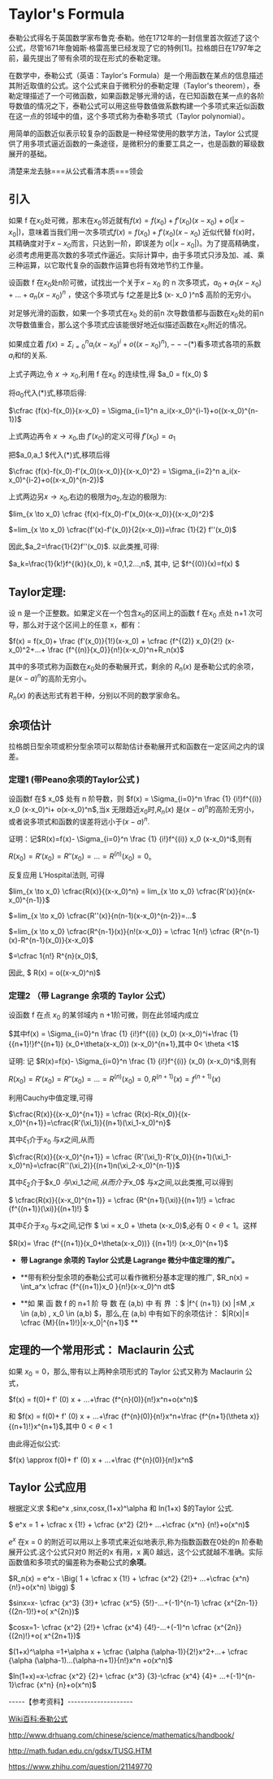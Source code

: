 # Taylor's Formula 

泰勒公式得名于英国数学家布鲁克·泰勒。他在1712年的一封信里首次叙述了这个公式，尽管1671年詹姆斯·格雷高里已经发现了它的特例[1]。拉格朗日在1797年之前，最先提出了带有余项的现在形式的泰勒定理。

在数学中，泰勒公式（英语：Taylor's Formula）是一个用函数在某点的信息描述其附近取值的公式。这个公式来自于微积分的泰勒定理（Taylor's theorem），泰勒定理描述了一个可微函数，如果函数足够光滑的话，在已知函数在某一点的各阶导数值的情况之下，泰勒公式可以用这些导数值做系数构建一个多项式来近似函数在这一点的邻域中的值，这个多项式称为泰勒多项式（Taylor polynomial）。

用简单的函数近似表示较复杂的函数是一种经常使用的数学方法，Taylor 公式提供了用多项式逼近函数的一条途径，是微积分的重要工具之一，也是函数的幂级数展开的基础。

清楚来龙去脉===从公式看清本质===领会 

## 引入

如果 f 在$x_0$处可微，那末在$x_0$邻近就有$f(x)=f(x_0)+f'(x_0)(x-x_0)+o(|x- x_0|)$，意味着当我们用一次多项式$f(x)=f(x_0)+f'(x_0)(x-x_0)$ 近似代替 f(x)时，其精确度对于$x-x_0$而言，只达到一阶，即误差为 $o(|x- x_0 |)$。为了提高精确度，必须考虑用更高次数的多项式作逼近。实际计算中，由于多项式只涉及加、减、乘三种运算，以它取代复杂的函数作运算也将有效地节约工作量。 

设函数 f 在$x_0$处n阶可微，试找出一个关于$x-x_0$  的 n 次多项式，$a_0+ a_1(x- x_0 )+...+ a_n (x- x_0 )^n$ ，使这个多项式与 f之差是比$ (x- x_0 )^n$ 高阶的无穷小。

对足够光滑的函数，如果一个多项式在$x_0$ 处的前n 次导数值都与函数在$x_0$处的前n 次导数值重合，那么这个多项式应该能很好地近似描述函数在$x_0$附近的情况。

如果成立着 $f(x)=\Sigma_{i=0}^n a_i(x-x_0)^i+o((x-x_0)^n), ---(*)$看多项式各项的系数$a_i$和f的关系.

上式子两边,令 $x \to x_0$,利用 f 在$x_0$ 的连续性,得 $a_0 = f(x_0) $

将$a_0$代入(*)式,移项后得:

$\cfrac {f(x)-f(x_0)}{x-x_0} = \Sigma_{i=1}^n a_i(x-x_0)^{i-1}+o((x-x_0)^{n-1})$

上式两边再令 $x \to x_0$,由 $f'(x_0)$的定义可得 $f'(x_0) = a_1$

把$a_0,a_1 $代入(*)式,移项后得

$\cfrac {f(x)-f(x_0)-f'(x_0)(x-x_0)}{(x-x_0)^2} = \Sigma_{i=2}^n a_i(x-x_0)^{i-2}+o((x-x_0)^{n-2})$

上式两边另$x \to x_0$,右边的极限为$a_2$,左边的极限为:

$lim_{x \to x_0} \cfrac {f(x)-f(x_0)-f'(x_0)(x-x_0)}{(x-x_0)^2}$

$=lim_{x \to x_0} \cfrac{f'(x)-f'(x_0)}{2(x-x_0)}=\frac {1}{2} f''(x_0)$

因此,$a_2=\frac{1}{2}f''(x_0)$. 以此类推,可得:

$a_k=\frac{1}{k!}f^{(k)}(x_0), k =0,1,2...,n$, 其中, 记 $f^{(0)}(x)=f(x) $


## Taylor定理:

设 n 是一个正整数。如果定义在一个包含$x_0$的区间上的函数 f 在$x_0$ 点处 n+1 次可导，那么对于这个区间上的任意 x，都有：

$f(x) = f(x_0)+ \frac {f'(x_0)}{1!}(x-x_0) + \cfrac {f^{(2)} x_0}{2!} (x-x_0)^2+...+ \frac {f^{(n)}{x_0}}{n!}(x-x_0)^n+R_n(x)$

其中的多项式称为函数在$x_0$处的泰勒展开式，剩余的 $R_{n}(x)$ 是泰勒公式的余项，是$(x-a)^{n}$的高阶无穷小。

$R_{n}(x)$ 的表达形式有若干种，分别以不同的数学家命名。

## 余项估计
拉格朗日型余项或积分型余项可以帮助估计泰勒展开式和函数在一定区间之内的误差。

### **定理1 (带Peano余项的Taylor公式 )**

设函数f 在$ x_0$ 处有 n 阶导数，则 $f(x) = \Sigma_{i=0}^n \frac {1} {i!}f^{(i)} x_0 (x-x_0)^i+ o(x-x_0)^n$,当x 无限趋近$x_0$时,$R_{n}(x)$ 是$(x-a)^{n}$的高阶无穷小，或者说多项式和函数的误差将远小于$(x-a)^{n}$.

证明：记$R(x)=f(x)- \Sigma_{i=0}^n \frac {1} {i!}f^{(i)} x_0 (x-x_0)^i$,则有 

$R(x_0)=R'(x_0)=R''(x_0)=...=R^{(n)}(x_0)=0$。

反复应用 L’Hospital法则, 可得

$lim_{x \to x_0} \cfrac{R(x)}{(x-x_0)^n} = lim_{x \to x_0} \cfrac{R'(x)}{n(x-x_0)^{n-1}}$

$=lim_{x \to x_0} \cfrac{R''(x)}{n(n-1)(x-x_0)^{n-2}}=...$

$=lim_{x \to x_0} \cfrac{R^{n-1}(x)}{n!(x-x_0)} = \cfrac 1{n!} \cfrac {R^{n-1}(x)-R^{n-1}(x_0)}{x-x_0}$

$=\cfrac 1{n!}  R^{n}(x_0)$,

因此, $ R(x) = o((x-x_0)^n)$

### **定理2  （带 Lagrange 余项的 Taylor 公式）**

 设函数 f 在点 $x_0$ 的某邻域内 n +1阶可微，则在此邻域内成立 

$其中f(x) = \Sigma_{i=0}^n \frac {1} {i!}f^{(i)} (x_0) (x-x_0)^i+\frac {1} {{n+1}!}f^{(n+1)} (x_0+\theta(x-x_0)) (x-x_0)^{n+1},其中 0< \theta <1$

证明: 记 $R(x)=f(x)- \Sigma_{i=0}^n \frac {1} {i!}f^{(i)} (x_0) (x-x_0)^i$,则有

$R(x_0)=R'(x_0)=R''(x_0)=...=R^{(n)}(x_0)=0, R^{(n+1)}(x)= f^{(n+1)}(x)$

利用Cauchy中值定理,可得

$\cfrac{R(x)}{(x-x_0)^{n+1}} = \cfrac {R(x)-R(x_0)}{(x-x_0)^{n+1}}=\cfrac{R'(\xi_1)}{(n+1)(\xi_1-x_0)^n}$

其中$\xi_1$介于$x_0$ 与$x$之间,从而

$\cfrac{R(x)}{(x-x_0)^{n+1}} = \cfrac {R'(\xi_1)-R'(x_0)}{(n+1)(\xi_1-x_0)^n}=\cfrac{R''(\xi_2)}{(n+1)n(\xi_2-x_0)^{n-1}}$

其中$\xi_2$介于$x_0 $与$\xi_1$之间,从而介于$x_0$ 与$x$之间,以此类推,可以得到

$ \cfrac{R(x)}{(x-x_0)^{n+1}} = \cfrac {R^{n+1}(\xi)}{(n+1)!} = \cfrac {f^{(n+1)}(\xi)}{(n+1)!} $

其中$\xi$介于$x_0$ 与$x$之间,记作 $ \xi = x_0 + \theta (x-x_0)$,必有 $0<\theta<1$。这样

 $R(x)= \frac {f^{(n+1)}(x_0+\theta(x-x_0))} {(n+1)!} (x-x_0)^{n+1}$

- **带 Lagrange 余项的 Taylor 公式是 Lagrange 微分中值定理的推广。** 

- **带有积分型余项的泰勒公式可以看作微积分基本定理的推广, $R_n(x) = \int_a^x \cfrac {f^{(n+1)}x_0 }{n!}(x-x_0)^n dt$

- **如 果 函 数 f 的 n+1 阶 导 数 在 (a,b) 中 有 界 ：$ |f^{ (n+1)} (x) |≤M ,x \in (a,b) , x_0 \in (a,b) $，那么,在 (a,b) 中有如下的余项估计： 
$|R(x)|≤ \cfrac {M}{(n+1)!}|x-x_0|^{n+1}$ **

## 定理的一个常用形式： Maclaurin 公式 

如果 $x_0 = 0$，那么,带有以上两种余项形式的 Taylor 公式又称为 Maclaurin 公式， 

$f(x) = f(0)+ f' (0) x + ...+\frac {f^{n}(0)}{n!}x^n+o(x^n)$

和 $f(x) = f(0)+ f' (0) x + ...+\frac {f^{n}(0)}{n!}x^n+\frac {f^{n+1}(\theta x)}{(n+1)!}x^{n+1}$,其中 $0<\theta<1$

由此得近似公式:

 $f(x) \approx f(0)+ f' (0) x + ...+\frac {f^{n}(0)}{n!}x^n$

## Taylor 公式应用

根据定义求 $和e^x ,sinx,cosx,(1+x)^\alpha 和 ln(1+x) $的Taylor 公式.

$ e^x = 1 + \cfrac x {1!} + \cfrac {x^2} {2!}+ ...+\cfrac {x^n} {n!}+o(x^n)$ 

$e^x$ 在x = 0 的附近可以用以上多项式来近似地表示,称为指数函数在0处的n 阶泰勒展开公式.这个公式只对0 附近的x 有用，x 离0 越远，这个公式就越不准确。实际函数值和多项式的偏差称为泰勒公式的**余项**。

$R_n(x) = e^x - \Big( 1 + \cfrac x {1!} + \cfrac {x^2} {2!}+ ...+\cfrac {x^n} {n!}+o(x^n) \bigg) $ 

$sinx=x- \cfrac {x^3} {3!}+ \cfrac {x^5} {5!}-...+(-1)^{n-1}  \cfrac {x^{2n-1}} {(2n-1)!}+o( x^{2n})$

$cosx=1- \cfrac {x^2} {2!}+ \cfrac {x^4} {4!}-...+(-1)^n  \cfrac {x^{2n}} {(2n)!}+o( x^{2n+1})$

$(1+x)^\alpha =1+\alpha x + \cfrac {\alpha (\alpha-1)}{2!}x^2+...+ \cfrac {\alpha (\alpha-1)...(\alpha-n+1)}{n!}x^n +o(x^n)$

$ln(1+x)=x-\cfrac {x^2} {2}+ \cfrac {x^3} {3}-\cfrac {x^4} {4}+ ...+(-1)^{n-1}\cfrac {x^n} {n}+o(x^n)$

-----【参考资料】--------------------

[Wiki百科:泰勒公式](https://zh.wikipedia.org/wiki/%E6%B3%B0%E5%8B%92%E5%85%AC%E5%BC%8F)

http://www.drhuang.com/chinese/science/mathematics/handbook/

http://math.fudan.edu.cn/gdsx/TUSG.HTM

https://www.zhihu.com/question/21149770


